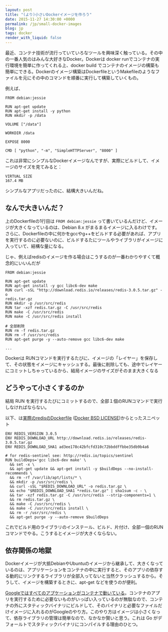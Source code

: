 ```yaml
---
layout: post
title: "(より)小さいDockerイメージを作ろう"
date: 2015-11-27 14:30:00 +0000
permalink: /jp/small-docker-images
blog: jp
tags: docker
render_with_liquid: false
---
```


最近、コンテナ技術が流行っていていろなツールを興味深く触っている。その中の一番人気のはみんな大好きなDocker。Dockerは docker
runでコンテナの実行環境を簡単に作ってくれる上、docker build でコンテナのイメージの構築も簡単にできる。Dockerのイメージ構築はDockerfileというMakefileのようなファイルを元にその中のコマンドを順番に実行して構築していくもの。

例えば、

```docker
FROM debian:jessie

RUN apt-get update
RUN apt-get install -y python
RUN mkdir -p /data

VOLUME ["/data"]

WORKDIR /data

EXPOSE 8000

CMD [ "python", "-m", "SimpleHTTPServer", "8000" ]
```

これは非常にシンプルなDockerイメージなんですが、実際にビルドして、イメージのサイズを見てみると：

```
VIRTUAL SIZE
167.4 MB
```

シンプルなアプリだったのに、結構大きいんだね。

## なんで大きいんだ？

上のDockerfileの1行目は `FROM debian:jessie` って書いているんだけど、イメージが大きくなっているのは、Debian 8.x がまるまるイメージに入るわけです。さらに、Dockerfileの中に何かをgccやg++をビルドする必要があれば、アプリを実行するのに必要ないのに、ビルドするたにツールやライブラリがイメージに入っていて、結構な量になる。

じゃ、例えばredisのイメージを作る場合はこうするのが一番わかりやすくて概念的にいいんだが

```docker
FROM debian:jessie

RUN apt-get update
RUN apt-get install -y gcc libc6-dev make
RUN curl -sSL "http://download.redis.io/releases/redis-3.0.5.tar.gz" -o
redis.tar.gz
RUN mkdir -p /usr/src/redis
RUN tar -xzf redis.tar.gz -C /usr/src/redis
RUN make -C /usr/src/redis
RUN make -C /usr/src/redis install

# 全部削除
RUN rm -f redis.tar.gz
RUN rm -f /usr/src/redis
RUN apt-get purge -y --auto-remove gcc libc6-dev make

...

```

Dockerは RUNコマンドを実行するたびに、イメージの「レイヤー」を保存して、その状態をイメージにキャッシュする。最後に削除しても、途中でレイヤーにコミットしちゃっているから、結局イメージのサイズがそのまま大きくなる

## どうやって小さくするのか

結局 RUN を実行するたびにコミットするので、全部１個のRUNコマンドで実行しなければならない。

以下、は[実際のredisのDockerfile](https://github.com/docker-library/redis/blob/8929846148513a1e35e4212003965758112f8b55/3.0/Dockerfile) ([Docker BSD LICENSE](https://github.com/docker-library/redis/blob/8929846148513a1e35e4212003965758112f8b55/LICENSE))からとったスニペット

```docker
ENV REDIS_VERSION 3.0.5
ENV REDIS_DOWNLOAD_URL http://download.redis.io/releases/redis-3.0.5.tar.gz
ENV REDIS_DOWNLOAD_SHA1 ad3ee178c42bfcfd310c72bbddffbbe35db9b4a6

# for redis-sentinel see: http://redis.io/topics/sentinel
RUN buildDeps='gcc libc6-dev make' \
  && set -x \
  && apt-get update && apt-get install -y $buildDeps --no-install-recommends \
  && rm -rf /var/lib/apt/lists/* \
  && mkdir -p /usr/src/redis \
  && curl -sSL "$REDIS_DOWNLOAD_URL" -o redis.tar.gz \
  && echo "$REDIS_DOWNLOAD_SHA1 *redis.tar.gz" | sha1sum -c - \
  && tar -xzf redis.tar.gz -C /usr/src/redis --strip-components=1 \
  && rm redis.tar.gz \
  && make -C /usr/src/redis \
  && make -C /usr/src/redis install \
  && rm -r /usr/src/redis \
  && apt-get purge -y --auto-remove $buildDeps
```

これでビルド用のライブラリのインステール、ビルド、片付け、全部一個のRUNコマンドでやる。こうするとイメージが大きくならない。

## 依存関係の地獄

Dockerイメージが大抵DebianやUbuntuのイメージから継承して、大きくなっているのは、アプリケーションをコンテナの中に実行すると、そのアプリの依存する動的にリンクするライブラリが全部入ってないと当然クラッシュするから。そうして、イメージを構築するときに、apt-get
などを使うのが便利。

[Googleではすべてのアプケーションがコンテナで動いている](https://speakerdeck.com/jbeda/containers-at-scale?slide=2)。コンテナのアプリを実行するために必要ないものがいっぱい入っているのが無駄なので、コンテナの外にスタティックバイナリにビルドして、そのバイナリと必要なファイルだけイメージに入れるのがGoogleのやり方。このやり方はイメージは小さくなって、依存ライブラリの管理は簡単なので、なかなか賢いと思う。これは Go がデフォールトでスタティックバイナリにコンパイルする理由のひとつ。
